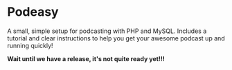 # Podeasy
A small, simple setup for podcasting with PHP and MySQL. Includes a tutorial and clear instructions to help you get your awesome podcast up and running quickly!

**Wait until we have a release, it's not quite ready yet!!!**
